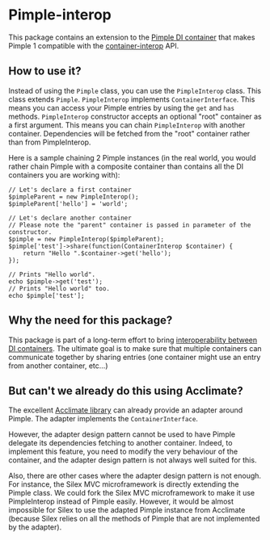 Pimple-interop
==============

This package contains an extension to the [Pimple DI container](http://pimple.sensiolabs.org/) that makes Pimple 1 compatible with the [container-interop](https://github.com/container-interop/container-interop) API.

How to use it?
--------------
Instead of using the `Pimple` class, you can use the `PimpleInterop` class. This class extends `Pimple`.
`PimpleInterop` implements `ContainerInterface`. This means
you can access your Pimple entries by using the `get` and `has` methods.
`PimpleInterop` constructor accepts an optional "root" container as a first argument. This means you can chain `PimpleInterop` with
another container. Dependencies will be fetched from the "root" container rather than from PimpleInterop.

Here is a sample chaining 2 Pimple instances (in the real world, you would rather chain Pimple with a composite container than contains
all the DI containers you are working with):

```
// Let's declare a first container
$pimpleParent = new PimpleInterop();
$pimpleParent['hello'] = 'world';

// Let's declare another container
// Please note the "parent" container is passed in parameter of the constructor.
$pimple = new PimpleInterop($pimpleParent);
$pimple['test']->share(function(ContainerInterop $container) {
	return "Hello ".$container->get('hello');
});

// Prints "Hello world".
echo $pimple->get('test');
// Prints "Hello world" too.
echo $pimple['test'];
```

Why the need for this package?
------------------------------
This package is part of a long-term effort to bring [interoperability between DI containers](https://github.com/container-interop/container-interop). The ultimate goal is to
make sure that multiple containers can communicate together by sharing entries (one container might use an entry from another
container, etc...)


But can't we already do this using Acclimate?
---------------------------------------------
The excellent [Acclimate library](https://github.com/jeremeamia/acclimate-container) can already provide an adapter around Pimple.
The adapter implements the `ContainerInterface`.

However, the adapter design pattern cannot be used to have Pimple delegate its dependencies fetching to another
container. Indeed, to implement this feature, you need to modify the very behaviour of the container, 
and the adapter design pattern is not always well suited for this. 

Also, there are other cases where the adapter design pattern is not enough. For instance, the Silex MVC microframework 
is directly extending the Pimple class. We could fork the Silex MVC microframework 
to make it use PimpleInterop instead of Pimple easily. However, it would be almost impossible for Silex 
to use the adapted Pimple instance from Acclimate (because Silex relies on all the methods of Pimple that are not implemented
by the adapter).
